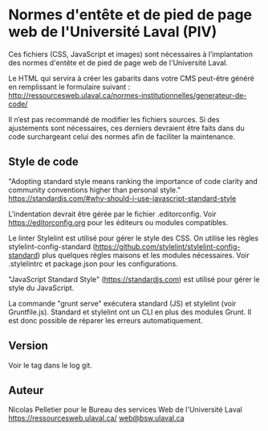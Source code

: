 ﻿# Normes d'entête et de pied de page web de l'Université Laval (PIV)

Ces fichiers (CSS, JavaScript et images) sont nécessaires à l’implantation des normes d'entête et de pied de page web de l'Université Laval.

Le HTML qui servira à créer les gabarits dans votre CMS peut-être généré en remplissant le formulaire suivant :
http://ressourcesweb.ulaval.ca/normes-institutionnelles/generateur-de-code/

Il n’est pas recommandé de modifier les fichiers sources. Si des ajustements sont nécessaires, ces derniers devraient être faits dans du code surchargeant celui des normes afin de faciliter la maintenance.

## Style de code

"Adopting standard style means ranking the importance of code clarity and community conventions higher than personal style."
https://standardjs.com/#why-should-i-use-javascript-standard-style

L'indentation devrait être gérée par le fichier .editorconfig. Voir https://editorconfig.org pour les éditeurs ou modules compatibles.

Le linter Stylelint est utilisé pour gérer le style des CSS. On utilise les règles stylelint-config-standard (https://github.com/stylelint/stylelint-config-standard) plus quelques règles maisons et les modules nécessaires. Voir .stylelintrc et package.json pour les configurations.

"JavaScript Standard Style" (https://standardjs.com) est utilisé pour gérer le style du JavaScript.

La commande "grunt serve" exécutera standard (JS) et stylelint (voir Gruntfile.js). Standard et stylelint ont un CLI en plus des modules Grunt. Il est donc possible de réparer les erreurs automatiquement.

## Version

Voir le tag dans le log git.

## Auteur

Nicolas Pelletier pour le
Bureau des services Web de l'Université Laval
https://ressourcesweb.ulaval.ca/
web@bsw.ulaval.ca
